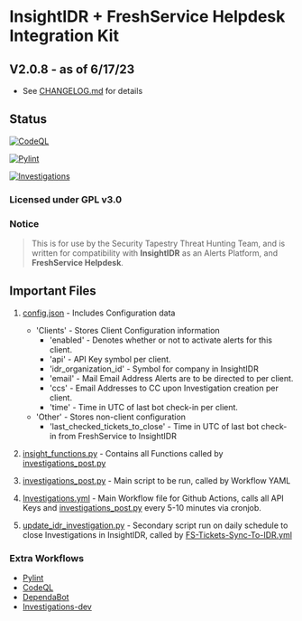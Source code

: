# InsightIDR + FreshService Helpdesk Integration Kit

## V2.0.8 - as of 6/17/23

- See [CHANGELOG.md](CHANGELOG.md) for details

## Status

[![CodeQL](https://github.com/SecurityTapestry-Queen/is-fs-integration-st/actions/workflows/codeql.yml/badge.svg?branch=main)](https://github.com/SecurityTapestry-Queen/is-fs-integration-st/actions/workflows/codeql.yml)

[![Pylint](https://github.com/SecurityTapestry-Queen/is-fs-integration-st/actions/workflows/pylint.yml/badge.svg?branch=main)](https://github.com/SecurityTapestry-Queen/is-fs-integration-st/actions/workflows/pylint.yml)

[![Investigations](https://github.com/SecurityTapestry-Queen/is-fs-integration-st/actions/workflows/Investigations.yml/badge.svg?branch=main)](https://github.com/SecurityTapestry-Queen/is-fs-integration-st/actions/workflows/Investigations.yml)

### Licensed under GPL v3.0

### Notice

> This is for use by the Security Tapestry Threat Hunting Team, and is written for compatibility with **InsightIDR** as an Alerts Platform, and **FreshService Helpdesk**.

## Important Files

1. [config.json](config.json) - Includes Configuration data
    - 'Clients' - Stores Client Configuration information
        - 'enabled' - Denotes whether or not to activate alerts for this client.
        - 'api' - API Key symbol per client.
        - 'idr_organization_id' - Symbol for company in InsightIDR
        - 'email' - Mail Email Address Alerts are to be directed to per client.
        - 'ccs' - Email Addresses to CC upon Investigation creation per client.
        - 'time' - Time in UTC of last bot check-in per client.
    - 'Other' - Stores non-client configuration
        - 'last_checked_tickets_to_close' - Time in UTC of last bot check-in from FreshService to InsightIDR

2. [insight_functions.py](insight_functions.py) - Contains all Functions called by [investigations_post.py](investigations_post.py)

3. [investigations_post.py](investigations_post.py) - Main script to be run, called by Workflow YAML

4. [Investigations.yml](.github/workflows/Investigations.yml) - Main Workflow file for Github Actions, calls all API Keys and [investigations_post.py](investigations_post.py) every 5-10 minutes via cronjob.

5. [update_idr_investigation.py](update_idr_investigation.py) - Secondary script run on daily schedule to close Investigations in InsightIDR, called by [FS-Tickets-Sync-To-IDR.yml](.github/workflows/FS-Tickets-Sync-To-IDR.yml)

### Extra Workflows

- [Pylint](.github/workflows/pylint.yml)
- [CodeQL](.github/workflows/codeql.yml)
- [DependaBot](.github/dependabot.yml)
- [Investigations-dev](.github/workflows/Investigations-dev.yml)
